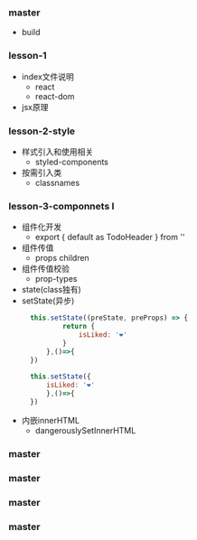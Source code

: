 ### master 
+ build


### lesson-1 
+ index文件说明
  + react
  + react-dom
+ jsx原理

### lesson-2-style 
+ 样式引入和使用相关
  + styled-components
+ 按需引入类
  + classnames

### lesson-3-componnets l
+ 组件化开发
  + export { default as TodoHeader } from ''
+ 组件传值
  + props children
+ 组件传值校验
  + prop-types
+ state(class独有)
+ setState(异步)
  ```js
    this.setState((preState, preProps) => {
            return {
                isLiked: '❤'
            }
        },()=>{
    })
    
    this.setState({
        isLiked: '❤'
        },()=>{
    })
  ```
+ 内嵌innerHTML
  + dangerouslySetInnerHTML
### master 

### master 
### master 
### master 

